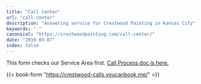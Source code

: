 ```yaml
---
title: "Call Center"
url: "call-center"
description: "Answering service for Crestwood Painting in Kansas City"
keywords: "-"
canonical: "https://crestwoodpainting.com/call-center/"
date: "2019-03-07"
index: false
---
```


This form checks our Service Area first. [Call Process doc is here.](<https://docs.google.com/document/d/1j5gPx6kVtl_gkfapzGskIU8tIlr10r358tKhUD0_1-A/edit#heading=h.e45b82fw8x54>)

{{< book-form "<https://crestwood-calls.youcanbook.me/>" >}}
